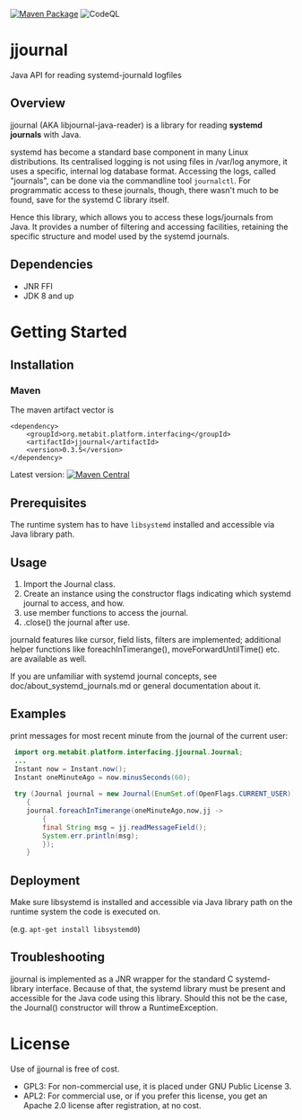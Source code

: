 [![Maven Package](https://github.com/meta-bit/jjournal/actions/workflows/maven-build.yml/badge.svg)](https://github.com/meta-bit/jjournal/actions/workflows/maven-build.yml)
![CodeQL](https://github.com/meta-bit/jjournal/workflows/CodeQL/badge.svg?branch=main)

# jjournal
Java API for reading systemd-journald logfiles

## Overview

jjournal (AKA libjournal-java-reader) is a library for reading **systemd journals** with Java.

systemd has become a standard base component in many Linux distributions.
Its centralised logging is not using files in /var/log anymore, it uses a specific, internal log database format. 
Accessing the logs, called "journals", can be done via the commandline tool `journalctl`.
For programmatic access to these journals, though, there wasn't much to be found, save for the systemd C library itself.

Hence this library, which allows you to access these logs/journals from Java.
It provides a number of filtering and accessing facilities, retaining the specific structure and model used by the systemd journals.

## Dependencies
* JNR FFI
* JDK 8 and up
# Getting Started
## Installation

### Maven
The maven artifact vector is

```maven
<dependency>
	<groupId>org.metabit.platform.interfacing</groupId>
	<artifactId>jjournal</artifactId>
	<version>0.3.5</version>
</dependency>
```

Latest version:
[![Maven Central](https://maven-badges.herokuapp.com/maven-central/com.github.meta-bit/jjournal/badge.svg)](https://search.maven.org/artifact/org.metabit.platform.interfacing/jjournal)

## Prerequisites

The runtime system has to have `libsystemd` installed and accessible via Java library path.

## Usage

1. Import the Journal class. 
2. Create an instance using the constructor flags indicating which systemd journal to access, and how.
3. use member functions to access the journal.
4. .close() the journal after use.

journald features like cursor, field lists, filters are implemented; additional helper functions
like foreachInTimerange(), moveForwardUntilTime() etc. are available as well.

If you are unfamiliar with systemd journal concepts, see doc/about_systemd_journals.md or general documentation about it.

## Examples

print messages for most recent minute from the journal of the current user:

```java
 import org.metabit.platform.interfacing.jjournal.Journal;
 ...
 Instant now = Instant.now();
 Instant oneMinuteAgo = now.minusSeconds(60);
 
 try (Journal journal = new Journal(EnumSet.of(OpenFlags.CURRENT_USER)))
    {
    journal.foreachInTimerange(oneMinuteAgo,now,jj ->
        {
        final String msg = jj.readMessageField();
        System.err.println(msg);
        });
    }
```


## Deployment

Make sure libsystemd is installed and accessible via Java library path on the runtime system the code is executed on.

(e.g. `apt-get install libsystemd0`)

## Troubleshooting

jjournal is implemented as a JNR wrapper for the standard C systemd-library interface.
Because of that, the systemd library must be present and accessible for the Java code using this library.
Should this not be the case, the Journal() constructor will throw a RuntimeException.

# License

Use of jjournal is free of cost.

* GPL3: For non-commercial use, it is placed under GNU Public License 3.
* APL2: For commercial use, or if you prefer this license, you get an Apache 2.0 license after registration, at no cost.
